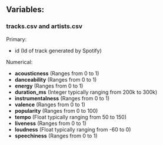 ## Variables:
### tracks.csv and artists.csv
    
Primary:

- id (Id of track generated by Spotify)

Numerical:
- **acousticness** (Ranges from 0 to 1)
- **danceability** (Ranges from 0 to 1)
- **energy** (Ranges from 0 to 1)
- **duration_ms** (Integer typically ranging from 200k to 300k)
- **instrumentalness** (Ranges from 0 to 1)
- **valence** (Ranges from 0 to 1)
- **popularity** (Ranges from 0 to 100)
- **tempo** (Float typically ranging from 50 to 150)
- **liveness** (Ranges from 0 to 1)
- **loudness** (Float typically ranging from -60 to 0)
- **speechiness** (Ranges from 0 to 1)
